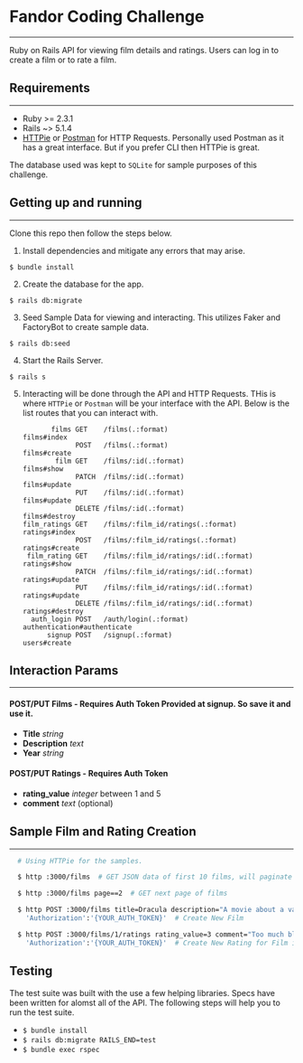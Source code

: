# Fandor Coding Challenge
---
Ruby on Rails API for viewing film details and ratings.  Users can log in to
create a film or to rate a film.


## Requirements
---
  - Ruby >= 2.3.1
  - Rails ~> 5.1.4
  - [HTTPie](https://httpie.org/) or [Postman](https://www.getpostman.com/) for
  HTTP Requests.  Personally used Postman as it has a great interface.  But if
  you prefer CLI then HTTPie is great.

The database used was kept to `SQLite` for sample purposes of this challenge.

## Getting up and running
---

Clone this repo then follow the steps below.  

1. Install dependencies and mitigate any errors that may arise.

  `$ bundle install`

2. Create the database for the app.

  `$ rails db:migrate`  

3. Seed Sample Data for viewing and interacting. This utilizes Faker and FactoryBot
to create sample data.

  `$ rails db:seed`

4. Start the Rails Server.

  `$ rails s`

5. Interacting will be done through the API and HTTP Requests.  THis is where
`HTTPie` or `Postman` will be your interface with the API.  Below is the list
routes that you can interact with.

    ```
           films GET    /films(.:format)                      films#index
                 POST   /films(.:format)                      films#create
            film GET    /films/:id(.:format)                  films#show
                 PATCH  /films/:id(.:format)                  films#update
                 PUT    /films/:id(.:format)                  films#update
                 DELETE /films/:id(.:format)                  films#destroy
    film_ratings GET    /films/:film_id/ratings(.:format)     ratings#index
                 POST   /films/:film_id/ratings(.:format)     ratings#create
     film_rating GET    /films/:film_id/ratings/:id(.:format) ratings#show
                 PATCH  /films/:film_id/ratings/:id(.:format) ratings#update
                 PUT    /films/:film_id/ratings/:id(.:format) ratings#update
                 DELETE /films/:film_id/ratings/:id(.:format) ratings#destroy
      auth_login POST   /auth/login(.:format)                 authentication#authenticate
          signup POST   /signup(.:format)                     users#create
    ```

## Interaction Params
---

#### POST/PUT Films - Requires Auth Token Provided at signup. So save it and use it.

  - **Title** _string_
  - **Description** _text_
  - **Year** _string_

#### POST/PUT Ratings - Requires Auth Token

  - **rating_value** _integer_ between 1 and 5
  - **comment** _text_ (optional)


## Sample Film and Rating Creation
---

```bash
  # Using HTTPie for the samples.

  $ http :3000/films  # GET JSON data of first 10 films, will paginate

  $ http :3000/films page==2  # GET next page of films

  $ http POST :3000/films title=Dracula description="A movie about a vampire" year=1992 \
    'Authorization':'{YOUR_AUTH_TOKEN}'  # Create New Film

  $ http POST :3000/films/1/ratings rating_value=3 comment="Too much blood" \
    'Authorization':'{YOUR_AUTH_TOKEN}'  # Create New Rating for Film id = 1

```


## Testing

The test suite was built with the use a few helping libraries.  Specs have
been written for alomst all of the API.  The following steps will help
you to run the test suite.

- `$ bundle install`
- `$ rails db:migrate RAILS_END=test`
- `$ bundle exec rspec`

